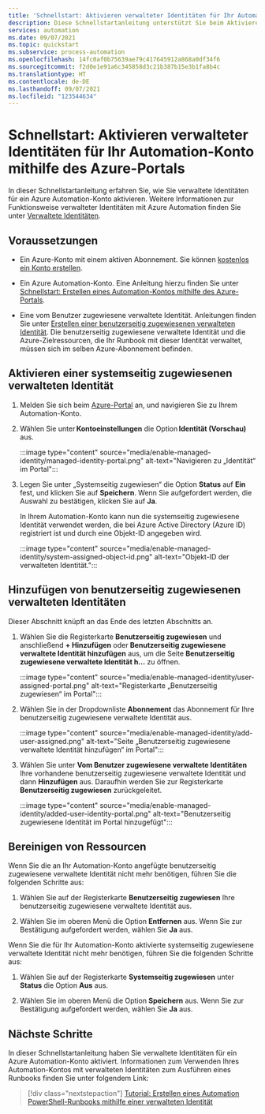 ```yaml
---
title: 'Schnellstart: Aktivieren verwalteter Identitäten für Ihr Automation-Konto mithilfe des Azure-Portals'
description: Diese Schnellstartanleitung unterstützt Sie beim Aktivieren verwalteter Identitäten für Ihr Automation-Konto mithilfe des Azure-Portals.
services: automation
ms.date: 09/07/2021
ms.topic: quickstart
ms.subservice: process-automation
ms.openlocfilehash: 14fc0af0b75639ae79c417645912a868a0df34f6
ms.sourcegitcommit: f2d0e1e91a6c345858d3c21b387b15e3b1fa8b4c
ms.translationtype: HT
ms.contentlocale: de-DE
ms.lasthandoff: 09/07/2021
ms.locfileid: "123544634"
---
```

# <a name="quickstart-enable-managed-identities-for-your-automation-account-using-the-azure-portal"></a>Schnellstart: Aktivieren verwalteter Identitäten für Ihr Automation-Konto mithilfe des Azure-Portals

In dieser Schnellstartanleitung erfahren Sie, wie Sie verwaltete Identitäten für ein Azure Automation-Konto aktivieren. Weitere Informationen zur Funktionsweise verwalteter Identitäten mit Azure Automation finden Sie unter [Verwaltete Identitäten](../automation-security-overview.md#managed-identities-preview).

## <a name="prerequisites"></a>Voraussetzungen

- Ein Azure-Konto mit einem aktiven Abonnement. Sie können [kostenlos ein Konto erstellen](https://azure.microsoft.com/free/?WT.mc_id=A261C142F).

- Ein Azure Automation-Konto. Eine Anleitung hierzu finden Sie unter [Schnellstart: Erstellen eines Automation-Kontos mithilfe des Azure-Portals](create-account-portal.md).

- Eine vom Benutzer zugewiesene verwaltete Identität. Anleitungen finden Sie unter [Erstellen einer benutzerseitig zugewiesenen verwalteten Identität](../../active-directory/managed-identities-azure-resources/how-to-manage-ua-identity-portal.md#create-a-user-assigned-managed-identity). Die benutzerseitig zugewiesene verwaltete Identität und die Azure-Zielressourcen, die Ihr Runbook mit dieser Identität verwaltet, müssen sich im selben Azure-Abonnement befinden.

## <a name="enable-system-assigned-managed-identity"></a>Aktivieren einer systemseitig zugewiesenen verwalteten Identität

1. Melden Sie sich beim [Azure-Portal](https://portal.azure.com) an, und navigieren Sie zu Ihrem Automation-Konto.

1. Wählen Sie unter **Kontoeinstellungen** die Option **Identität (Vorschau)** aus.

   :::image type="content" source="media/enable-managed-identity/managed-identity-portal.png" alt-text="Navigieren zu „Identität“ im Portal":::

1. Legen Sie unter „Systemseitig zugewiesen“ die Option **Status** auf **Ein** fest, und klicken Sie auf **Speichern**. Wenn Sie aufgefordert werden, die Auswahl zu bestätigen, klicken Sie auf **Ja**.

   In Ihrem Automation-Konto kann nun die systemseitig zugewiesene Identität verwendet werden, die bei Azure Active Directory (Azure ID) registriert ist und durch eine Objekt-ID angegeben wird.

   :::image type="content" source="media/enable-managed-identity/system-assigned-object-id.png" alt-text="Objekt-ID der verwalteten Identität.":::

## <a name="add-user-assigned-managed-identity"></a>Hinzufügen von benutzerseitig zugewiesenen verwalteten Identitäten

Dieser Abschnitt knüpft an das Ende des letzten Abschnitts an.

1. Wählen Sie die Registerkarte **Benutzerseitig zugewiesen** und anschließend **+ Hinzufügen** oder **Benutzerseitig zugewiesene verwaltete Identität hinzufügen** aus, um die Seite **Benutzerseitig zugewiesene verwaltete Identität h...** zu öffnen.

   :::image type="content" source="media/enable-managed-identity/user-assigned-portal.png" alt-text="Registerkarte „Benutzerseitig zugewiesen“ im Portal":::

1. Wählen Sie in der Dropdownliste **Abonnement** das Abonnement für Ihre benutzerseitig zugewiesene verwaltete Identität aus.

   :::image type="content" source="media/enable-managed-identity/add-user-assigned.png" alt-text="Seite „Benutzerseitig zugewiesene verwaltete Identität hinzufügen“ im Portal":::

1. Wählen Sie unter **Vom Benutzer zugewiesene verwaltete Identitäten** Ihre vorhandene benutzerseitig zugewiesene verwaltete Identität und dann **Hinzufügen** aus. Daraufhin werden Sie zur Registerkarte **Benutzerseitig zugewiesen** zurückgeleitet.

   :::image type="content" source="media/enable-managed-identity/added-user-identity-portal.png" alt-text="Benutzerseitig zugewiesene Identität im Portal hinzugefügt":::


## <a name="clean-up-resources"></a>Bereinigen von Ressourcen

Wenn Sie die an Ihr Automation-Konto angefügte benutzerseitig zugewiesene verwaltete Identität nicht mehr benötigen, führen Sie die folgenden Schritte aus:

1. Wählen Sie auf der Registerkarte **Benutzerseitig zugewiesen** Ihre benutzerseitig zugewiesene verwaltete Identität aus.

1. Wählen Sie im oberen Menü die Option **Entfernen** aus. Wenn Sie zur Bestätigung aufgefordert werden, wählen Sie **Ja** aus.

Wenn Sie die für Ihr Automation-Konto aktivierte systemseitig zugewiesene verwaltete Identität nicht mehr benötigen, führen Sie die folgenden Schritte aus:

1. Wählen Sie auf der Registerkarte **Systemseitig zugewiesen** unter **Status** die Option **Aus** aus.

1. Wählen Sie im oberen Menü die Option **Speichern** aus. Wenn Sie zur Bestätigung aufgefordert werden, wählen Sie **Ja** aus.

## <a name="next-steps"></a>Nächste Schritte

In dieser Schnellstartanleitung haben Sie verwaltete Identitäten für ein Azure Automation-Konto aktiviert. Informationen zum Verwenden Ihres Automation-Kontos mit verwalteten Identitäten zum Ausführen eines Runbooks finden Sie unter folgendem Link:

> [!div class="nextstepaction"]
> [Tutorial: Erstellen eines Automation PowerShell-Runbooks mithilfe einer verwalteten Identität](../learn/powershell-runbook-managed-identity.md)